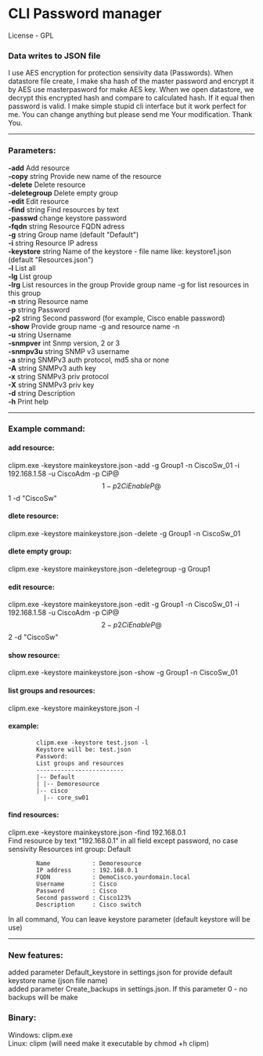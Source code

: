 # CLI Password manager
License - GPL
### Data writes to JSON file
I use AES encryption for protection sensivity data (Passwords).
When datastore file create, I make sha hash of the master password and encrypt it by AES use masterpasword for make AES key.
When we open datastore, we decrypt this encrypted hash and compare to calculated hash.
If it equal then password is valid.
I make simple stupid cli interface but it work perfect for me.
You can change anything but please send me Your modification.
Thank You.
____
### Parameters:
**-add** Add resource\
**-copy** string Provide new name of the resource\
**-delete** Delete resource\
**-deletegroup** Delete empty group\
**-edit** Edit resource\
**-find** string Find resources by text\
**-passwd** change keystore password\
**-fqdn** string Resource FQDN adress\
**-g** string Group name (default "Default")\
**-i** string Resource IP adress\
**-keystore** string Name of the keystore - file name like: keystore1.json (default "Resources.json")\
**-l** List all\
**-lg** List group\
**-lrg** List resources in the group Provide group name -g for list resources in this group\
**-n** string Resource name\
**-p** string Password\
**-p2** string Second password (for example, Cisco enable password)\
**-show** Provide group name -g and resource name -n\
**-u** string Username<br>
**-snmpver** int Snmp version, 2 or 3<br>
**-snmpv3u** string SNMP v3 username<br>
**-a** string SNMPv3 auth protocol, md5 sha or none<br>
**-A** string SNMPv3 auth key<br>
**-x** string SNMPv3 priv protocol<br>
**-X** string SNMPv3 priv key<br>
**-d** string Description<br>
**-h** Print help
____
### Example command:
#### add resource:
clipm.exe -keystore mainkeystore.json -add -g Group1 -n CiscoSw_01 -i 192.168.1.58 -u CiscoAdm -p CiP@$$1 -p2 CiEnableP@$$1 -d "CiscoSw"<br>
#### dlete resource:
clipm.exe -keystore mainkeystore.json -delete -g Group1 -n CiscoSw_01<br>
#### dlete empty group:
clipm.exe -keystore mainkeystore.json -deletegroup -g Group1<br>
#### edit resource:
clipm.exe -keystore mainkeystore.json -edit -g Group1 -n CiscoSw_01 -i 192.168.1.58 -u CiscoAdm -p CiP@$$2 -p2 CiEnableP@$$2 -d "CiscoSw"<br>
#### show resource:
clipm.exe -keystore mainkeystore.json -show -g Group1 -n CiscoSw_01
#### list groups and resources:
clipm.exe -keystore mainkeystore.json -l
#### example:
            clipm.exe -keystore test.json -l
            Keystore will be: test.json
            Password:
            List groups and resources
            -------------------------
            |-- Default
            | |-- Demoresource
            |-- cisco
              |-- core_sw01
#### find resources:
clipm.exe -keystore mainkeystore.json -find 192.168.0.1\
Find resource by text "192.168.0.1" in all field except password, no case sensivity
Resources int group: Default

            Name            : Demoresource
            IP address      : 192.168.0.1
            FQDN            : DemoCisco.yourdomain.local
            Username        : Cisco
            Password        : Cisco
            Second password : Cisco123%
            Description     : Cisco switch

In all command, You can leave keystore parameter (default keystore will be use)
____
### New features:
added parameter Default_keystore in settings.json for provide default keystore name (json file name)\
added parameter Create_backups in settings.json. If this parameter 0 - no backups will be make

### Binary:
Windows: clipm.exe\
Linux: clipm (will need make it executable by chmod +h clipm)